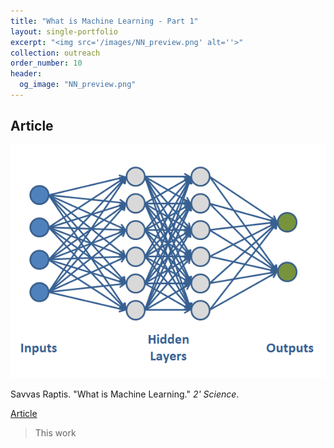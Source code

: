 ```yaml
---
title: "What is Machine Learning - Part 1"
layout: single-portfolio
excerpt: "<img src='/images/NN_preview.png' alt=''>"
collection: outreach
order_number: 10
header:
  og_image: "NN_preview.png"
---
```



## Article
![test](/images/NN_preview.png)

Savvas Raptis. "What is Machine Learning." *2' Science*.

[Article](https://savvasraptis.github.io/)

> This work
